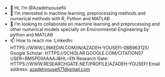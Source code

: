 - 👋 Hi, I’m @Azadehyousefiii
- 👀 I’m interested in machine learning, preprocessing methods and numerical methods with R, Python and MATLAB
- 💞️ I’m looking to collaborate on machine learning and preprocessing and other numerical models specially on Environmental Engineering by python and MATLAB
- 📫 How to reach me :LinkedIn: HTTPS://WWW.LINKEDIN.COM/IN/AZADEH-YOUSEFI-0BB963125/ 
Google Scholar: HTTPS://SCHOLAR.GOOGLE.COM/CITATIONS?USER=BMSPDIIAAAAJ&HL=EN
Research Gate: HTTPS://WWW.RESEARCHGATE.NET/PROFILE/AZADEH-YOUSEFI
Email address: azadehyousefi71@gmail.com

<!---
Azadehyousefiii/Azadehyousefiii is a ✨ special ✨ repository because its `README.md` (this file) appears on your GitHub profile.
You can click the Preview link to take a look at your changes.
--->
